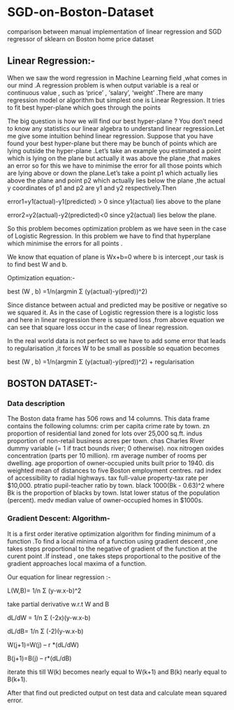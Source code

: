 # SGD-on-Boston-Dataset
comparison between manual implementation of linear regression and SGD regressor of sklearn on Boston home price dataset

## Linear Regression:-
When we saw the word regression in Machine Learning field ,what comes in our mind .A regression problem is when output variable is a real or continuous value , such as ‘price’ , ‘salary’, ‘weight’ .There are many regression model or algorithm but simplest one is Linear Regression. It tries to fit best hyper-plane which goes through the points

The big question is how we will find our best hyper-plane ? You don’t need to know any statistics our linear algebra to understand linear regression.Let me give some intuition behind linear regression. Suppose that you have found your best hyper-plane but there may be bunch of points which are lying outside the hyper-plane .Let’s take an example you estimated a point which is lying on the plane but actually it was above the plane ,that makes an error so for this we have to minimise the error for all those points which are lying above or down the plane.Let’s take a point p1 which actually lies above the plane and point p2 which actually lies below the plane ,the actual y coordinates of p1 and p2 are y1 and y2 respectively.Then

error1=y1(actual)-y1(predicted) > 0 since y1(actual) lies above to the plane

error2=y2(actual)-y2(predicted)<0 since y2(actual) lies below the plane.

So this problem becomes optimization problem as we have seen in the case of Logistic Regression. In this problem we have to find that hyperplane which minimise the errors for all points .

We know that equation of plane is Wx+b=0 where b is intercept ,our task is to find best W and b.

Optimization equation:-

best (W , b) =1/n(argmin Σ (y(actual)-y(pred))^2)

Since distance between actual and predicted may be positive or negative so we squared it. As in the case of Logistic regression there is a logistic loss and here in linear regression there is squared loss ,from above equation we can see that square loss occur in the case of linear regression.

In the real world data is not perfect so we have to add some error that leads to regularisation ,it forces W to be small as possible so equation becomes

best (W , b) =1/n(argmin Σ (y(actual)-y(pred))^2) + regularisation

## BOSTON DATASET:-
### Data description
The Boston data frame has 506 rows and 14 columns. This data frame contains the following columns: crim per capita crime rate by town. zn proportion of residential land zoned for lots over 25,000 sq.ft. indus proportion of non-retail business acres per town. chas Charles River dummy variable (= 1 if tract bounds river; 0 otherwise). nox nitrogen oxides concentration (parts per 10 million). rm average number of rooms per dwelling. age proportion of owner-occupied units built prior to 1940. dis weighted mean of distances to five Boston employment centres. rad index of accessibility to radial highways. tax full-value property-tax rate per $10,000. ptratio pupil-teacher ratio by town. black 1000(Bk - 0.63)^2 where Bk is the proportion of blacks by town. lstat lower status of the population (percent). medv median value of owner-occupied homes in $1000s.

### Gradient Descent: Algorithm-
It is a first order iterative optimization algorithm for finding minimum of a function .To find a local minima of a function using gradient descent ,one takes steps proportional to the negative of gradient of the function at the curent point .If instead , one takes steps proportional to the positive of the gradient approaches local maxima of a function.

Our equation for linear regression :-

L(W,B)= 1/n Σ (y-w.x-b)^2

take partial derivative w.r.t W and B

dL/dW = 1/n Σ (-2x)(y-w.x-b)

dL/dB= 1/n Σ (-2)(y-w.x-b)

W(j+1)=W(j) – r *(dL/dW)

B(j+1)=B(j) – r*(dL/dB)

iterate this till W(k) becomes nearly equal to W(k+1) and B(k) nearly equal to B(k+1).

After that find out predicted output on test data and calculate mean squared error.
